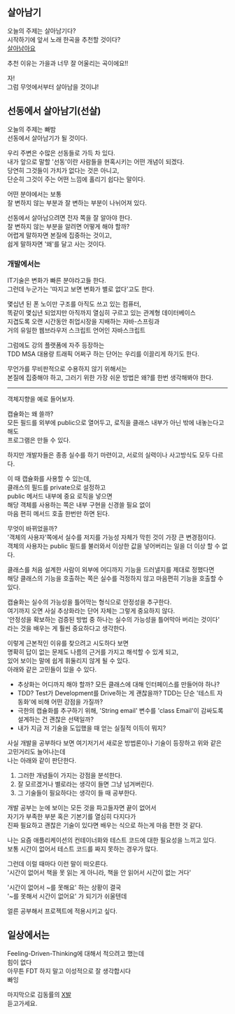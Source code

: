 ## 살아남기

오늘의 주제는 살아남기다?  
시작하기에 앞서 노래 한곡을 추천할 것이다?  
[살아남아요](https://youtu.be/nCS3LVBPXb8?si=pN0hM-1mgC08ViKN)

추천 이유는 가을과 너무 잘 어울리는 곡이에요!!  

자!   
그럼 무엇에서부터 살아남을 것이냐!  

## 선동에서 살아남기(선살)

오늘의 주제는 빠밤  
선동에서 살아남기가 될 것이다.  

우리 주변은 수많은 선동들로 가득 차 있다.  
내가 앞으로 말할 '선동'이란 사람들을 현혹시키는 어떤 개념이 되겠다.  
당연히 그것들이 가치가 없다는 것은 아니고,  
단순히 그것이 주는 어떤 느낌에 홀리기 쉽다는 말이다.  

어떤 분야에서는 보통  
잘 변하지 않는 부분과 잘 변하는 부분이 나뉘어져 있다.  

선동에서 살아남으려면 전자 쪽을 잘 알아야 한다.  
잘 변하지 않는 부분을 알려면 어떻게 해야 할까?  
어렵게 말하자면 본질에 집중하는 것이고,  
쉽게 말하자면 '왜'를 달고 사는 것이다.  

### 개발에서는

IT기술은 변화가 빠른 분야라고들 한다.  
그런데 누군가는 '따지고 보면 변화가 별로 없다'고도 한다.  

몇십년 된 폰 노이만 구조를 아직도 쓰고 있는 컴퓨터,  
똑같이 몇십년 되었지만 아직까지 열심히 구르고 있는 관계형 데이터베이스  
지겹도록 오랜 시간동안 취업시장을 지배하는 자바-스프링과  
거의 유일한 웹브라우저 스크립트 언어인 자바스크립트  

그럼에도 강의 플랫폼에 자주 등장하는  
TDD MSA 대용량 트래픽 어쩌구 하는 단어는 우리를 이끌리게 하기도 한다.  

무언가를 무비판적으로 수용하지 않기 위해서는  
본질에 집중해야 하고, 그러기 위한 가장 쉬운 방법은 왜?를 한번 생각해봐야 한다.  

---

객체지향을 예로 들어보자.  

캡슐화는 왜 쓸까?  
모든 필드를 외부에 public으로 열어두고, 로직을 클래스 내부가 아닌 밖에 내놓는다고 해도  
프로그램은 만들 수 있다.  

하지만 개발자들은 종종 실수를 하기 마련이고, 서로의 실력이나 사고방식도 모두 다르다.  

이 때 캡슐화를 사용할 수 있는데,  
클래스의 필드를 private으로 설정하고  
public 메서드 내부에 중요 로직을 넣으면  
해당 객체를 사용하는 쪽은 내부 구현을 신경쓸 필요 없이  
마음 편히 메서드 호출 한번만 하면 된다.  

무엇이 바뀌었을까?  
'객체의 사용자'쪽에서 실수를 저지를 가능성 자체가 막힌 것이 가장 큰 변경점이다.  
객체의 사용자는 public 필드를 불러와서 이상한 값을 넣어버리는 일을 더 이상 할 수 없다.  

클래스를 처음 설계한 사람이 외부에 어디까지 기능을 드러낼지를 제대로 정했다면  
해당 클래스의 기능을 호출하는 쪽은 실수를 걱정하지 않고 마음편히 기능을 호출할 수 있다.  

캡슐화는 실수의 가능성을 틀어막는 형식으로 안정성을 추구한다.  
여기까지 오면 사실 추상화라는 단어 자체는 그렇게 중요하지 않다.  
'안정성을 확보하는 검증된 방법 중 하나는 실수의 가능성을 틀어막아 버리는 것이다'  
라는 것을 배우는 게 훨씬 중요하다고 생각한다.  


이렇게 근본적인 이유를 찾으려고 시도하다 보면  
명확히 답이 없는 문제도 나름의 근거를 가지고 해석할 수 있게 되고,   
있어 보이는 말에 쉽게 휘둘리지 않게 될 수 있다.  
아래와 같은 고민들이 있을 수 있다.  

- 추상화는 어디까지 해야 할까? 모든 클래스에 대해 인터페이스를 만들어야 하나?
- TDD? Test가 Development를 Drive하는 게 괜찮을까? TDD는 단순 '테스트 자동화'에 비해 어떤 강점을 가질까?
- 극한의 캡슐화를 추구하기 위해, 'String email' 변수를 'class Email'이 감싸도록 설계하는 건 괜찮은 선택일까?
- 내가 지금 저 기술을 도입했을 때 얻는 실질적 이득이 뭐지?


사실 개발을 공부하다 보면 여기저기서 새로운 방법론이나 기술이 등장하고 위와 같은 고민거리도 늘어나는데  
나는 아래와 같이 판단한다.  

1. 그러한 개념들이 가지는 강점을 분석한다.
2. 잘 모르겠거나 별로라는 생각이 들면 그냥 넘겨버린다.
3. 그 기술들이 필요하다는 생각이 들 때 공부한다.

개발 공부는 눈에 보이는 모든 것을 파고들자면 끝이 없어서  
자기가 부족한 부분 혹은 기본기를 열심히 다지다가  
진짜 필요하고 괜찮은 기술이 있다면 배우는 식으로 하는게 마음 편한 것 같다.  

나는 요즘 애플리케이션의 컨테이너화와 테스트 코드에 대한 필요성을 느끼고 있다.  
보통 시간이 없어서 테스트 코드를 짜지 못하는 경우가 많다.  

그런데 이럴 때마다 이런 말이 떠오른다.  
'시간이 없어서 책을 못 읽는 게 아니라, 책을 안 읽어서 시간이 없는 거다'  

'시간이 없어서 ~를 못해요' 하는 상황이 결국  
'~를 못해서 시간이 없어요' 가 되기가 쉬울텐데  

얼른 공부해서 프로젝트에 적용시키고 싶다.  

## 일상에서는

Feeling-Driven-Thinking에 대해서 적으려고 했는데  
힘이 없다  
아무튼 FDT 하지 말고 이성적으로 잘 생각합시다  
빠잉  

마지막으로 김동률의 [X발](https://youtu.be/PBWuX-b38XU?si=8ijCZSIQiKeUr2_2)  
듣고가세요.